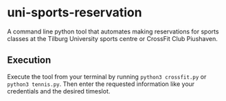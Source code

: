 # uni-sports-reservation
A command line python tool that automates making reservations for sports classes at the Tilburg University sports centre or CrossFit Club Piushaven.

## Execution
Execute the tool from your terminal by running `python3 crossfit.py` or  `python3 tennis.py`. Then enter the requested information like your credentials and the desired timeslot.
